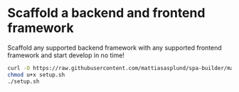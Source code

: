 # Scaffold a backend and frontend framework

Scaffold any supported backend framework with any supported frontend framework and start develop in no time!

```sh
curl -O https://raw.githubusercontent.com/mattiasasplund/spa-builder/master/setup.sh
chmod u+x setup.sh
./setup.sh
```
